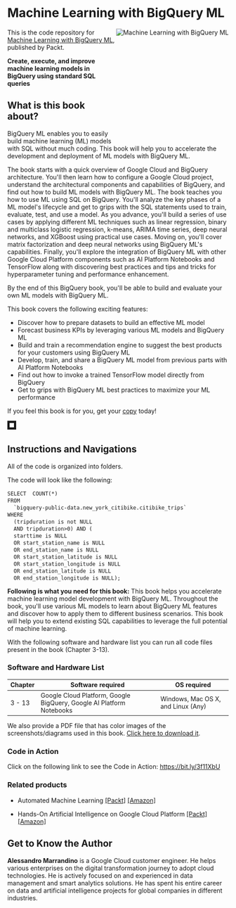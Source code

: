 # Machine Learning with BigQuery ML

<a href="https://www.packtpub.com/product/machine-learning-with-bigquery-ml/9781800560307?utm_source=github&utm_medium=repository&utm_campaign=9781838982881"><img src="https://static.packt-cdn.com/products/9781800560307/cover/smaller" alt="Machine Learning with BigQuery ML" height="256px" align="right"></a>

This is the code repository for [Machine Learning with BigQuery ML](https://www.packtpub.com/product/machine-learning-with-bigquery-ml/9781800560307?utm_source=github&utm_medium=repository&utm_campaign=9781800560307), published by Packt.

**Create, execute, and improve machine learning models in BigQuery using standard SQL queries**

## What is this book about?
BigQuery ML enables you to easily build machine learning (ML) models with SQL without much coding. This book will help you to accelerate the development and deployment of ML models with BigQuery ML.

The book starts with a quick overview of Google Cloud and BigQuery architecture. You'll then learn how to configure a Google Cloud project, understand the architectural components and capabilities of BigQuery, and find out how to build ML models with BigQuery ML. The book teaches you how to use ML using SQL on BigQuery. You'll analyze the key phases of a ML model's lifecycle and get to grips with the SQL statements used to train, evaluate, test, and use a model. As you advance, you'll build a series of use cases by applying different ML techniques such as linear regression, binary and multiclass logistic regression, k-means, ARIMA time series, deep neural networks, and XGBoost using practical use cases. Moving on, you'll cover matrix factorization and deep neural networks using BigQuery ML's capabilities. Finally, you'll explore the integration of BigQuery ML with other Google Cloud Platform components such as AI Platform Notebooks and TensorFlow along with discovering best practices and tips and tricks for hyperparameter tuning and performance enhancement.

By the end of this BigQuery book, you'll be able to build and evaluate your own ML models with BigQuery ML.

This book covers the following exciting features: 
* Discover how to prepare datasets to build an effective ML model
* Forecast business KPIs by leveraging various ML models and BigQuery ML
* Build and train a recommendation engine to suggest the best products for your customers using BigQuery ML
* Develop, train, and share a BigQuery ML model from previous parts with AI Platform Notebooks
* Find out how to invoke a trained TensorFlow model directly from BigQuery
* Get to grips with BigQuery ML best practices to maximize your ML performance

If you feel this book is for you, get your [copy](https://www.amazon.com/dp/1800560303) today!

<a href="https://www.packtpub.com/?utm_source=github&utm_medium=banner&utm_campaign=GitHubBanner"><img src="https://raw.githubusercontent.com/PacktPublishing/GitHub/master/GitHub.png" alt="https://www.packtpub.com/" border="5" /></a>

## Instructions and Navigations
All of the code is organized into folders.

The code will look like the following:
```
SELECT  COUNT(*)
FROM
  `bigquery-public-data.new_york_citibike.citibike_trips`
WHERE
  (tripduration is not NULL
  AND tripduration>0) AND (
  starttime is NULL
  OR start_station_name is NULL
  OR end_station_name is NULL
  OR start_station_latitude is NULL
  OR start_station_longitude is NULL
  OR end_station_latitude is NULL
  OR end_station_longitude is NULL);

```

**Following is what you need for this book:**
This book helps you accelerate machine learning model development with BigQuery ML. Throughout the book, you'll use various ML models to learn about BigQuery ML features and discover how to apply them to different business scenarios. This book will help you to extend existing SQL capabilities to leverage the full potential of machine learning.	

With the following software and hardware list you can run all code files present in the book (Chapter 3-13).

### Software and Hardware List

| Chapter  | Software required                                                                    | OS required                        |
| -------- | -------------------------------------------------------------------------------------| -----------------------------------|
|  3 - 13  |   Google Cloud Platform, Google BigQuery, Google AI Platform Notebooks               | Windows, Mac OS X, and Linux (Any) |


We also provide a PDF file that has color images of the screenshots/diagrams used in this book. [Click here to download it](https://static.packt-cdn.com/downloads/9781800560307_ColorImages.pdf).

### Code in Action
Click on the following link to see the Code in Action: https://bit.ly/3f11XbU


### Related products <Other books you may enjoy>
* Automated Machine Learning [[Packt]](https://www.packtpub.com/product/automated-machine-learning/9781800567689) [[Amazon]](https://www.amazon.com/dp/1800567685)

* Hands-On Artificial Intelligence on Google Cloud Platform [[Packt]](https://www.packtpub.com/product/hands-on-artificial-intelligence-on-google-cloud-platform/9781789538465) [[Amazon]](https://www.amazon.com/dp/B084ZMWRMP)

## Get to Know the Author
**Alessandro Marrandino** is a Google Cloud customer engineer. He helps various enterprises on the digital transformation journey to adopt cloud technologies. He is actively focused on and experienced in data management and smart analytics solutions. He has spent his entire career on data and artificial intelligence projects for global companies in different industries.

